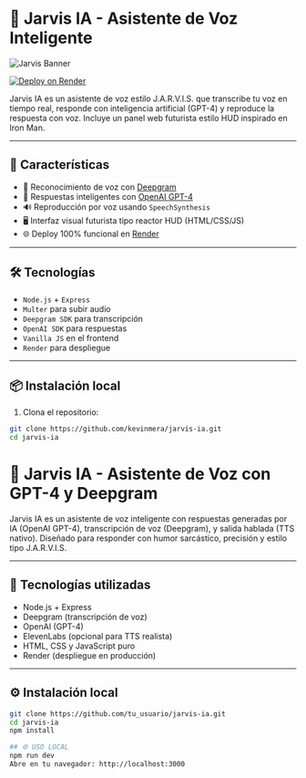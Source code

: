 # 🤖 Jarvis IA - Asistente de Voz Inteligente

![Jarvis Banner](https://raw.githubusercontent.com/kevinmera/jarvis-ia/main/frontend/assets/logo3.jpeg)

[![Deploy on Render](https://img.shields.io/badge/deploy%20on-Render-5D6BF2?style=for-the-badge&logo=render)](https://render.com/)

Jarvis IA es un asistente de voz estilo J.A.R.V.I.S. que transcribe tu voz en tiempo real, responde con inteligencia artificial (GPT-4) y reproduce la respuesta con voz. Incluye un panel web futurista estilo HUD inspirado en Iron Man.

---

## 🚀 Características

- 🎤 Reconocimiento de voz con [Deepgram](https://deepgram.com/)
- 🧠 Respuestas inteligentes con [OpenAI GPT-4](https://platform.openai.com/)
- 🔊 Reproducción por voz usando `SpeechSynthesis`
- 🖥️ Interfaz visual futurista tipo reactor HUD (HTML/CSS/JS)
- 🌐 Deploy 100% funcional en [Render](https://render.com/)

---

## 🛠️ Tecnologías

- `Node.js` + `Express`
- `Multer` para subir audio
- `Deepgram SDK` para transcripción
- `OpenAI SDK` para respuestas
- `Vanilla JS` en el frontend
- `Render` para despliegue

---

## 📦 Instalación local

1. Clona el repositorio:

```bash
git clone https://github.com/kevinmera/jarvis-ia.git
cd jarvis-ia
```

# 🧠 Jarvis IA - Asistente de Voz con GPT-4 y Deepgram

Jarvis IA es un asistente de voz inteligente con respuestas generadas por IA (OpenAI GPT-4), transcripción de voz (Deepgram), y salida hablada (TTS nativo). Diseñado para responder con humor sarcástico, precisión y estilo tipo J.A.R.V.I.S.

---

## 🚀 Tecnologías utilizadas

- Node.js + Express
- Deepgram (transcripción de voz)
- OpenAI (GPT-4)
- ElevenLabs (opcional para TTS realista)
- HTML, CSS y JavaScript puro
- Render (despliegue en producción)

---

## ⚙️ Instalación local

```bash
git clone https://github.com/tu_usuario/jarvis-ia.git
cd jarvis-ia
npm install

## ⚙️ USO LOCAL
npm run dev
Abre en tu navegador: http://localhost:3000
```

